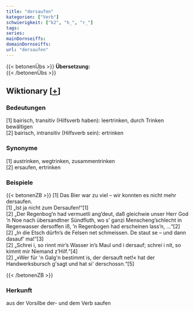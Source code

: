```yaml
---
title: "dersaufen"
kategorien: ["Verb"]
schwierigkeit: ["k2", "h_", "r_"]
tags:
series:
mainDornseiffs:
domainDornseiffs:
url: "dersaufen"
---
```


{{< betonenÜbs >}}
**Übersetzung:**  
{{< /betonenÜbs >}}

## Wiktionary [[+](https://de.wiktionary.org/wiki/dersaufen)]

### Bedeutungen
[1] bairisch, transitiv (Hilfsverb haben): leertrinken, durch Trinken bewältigen  
[2] bairisch, intransitiv (Hilfsverb sein): ertrinken  

### Synonyme
[1] austrinken, wegtrinken, zusammentrinken  
[2] ersaufen, ertrinken  

### Beispiele
{{< betonenZB >}}
[1] Das Bier war zu viel – wir konnten es nicht mehr dersaufen.  
[1] „Ist ja nicht zum Dersaufen!“[1]  
[2] „Der Regenbog’n had vermuetli ang’deut, daß gleichwie unser Herr God ’n Noe nach übersandtner Sündfluth, wo s’ ganzi Menscheng’schlecht in Regenwasser dersoffen iß, ’n Regenbogen had erscheinen lass’n, …“[2]  
[2] „In die Etsch dürfn’s de Felsen net schmeissen. De staut se – und dann dasauf’ ma!“[3]  
[2] „Schrei i, so rinnt mir’s Wasser in’s Maul und i dersauf; schrei i nit, so kimmt mir Niemand z’Hilf.“[4]  
[2] „»Wer für 'n Galg'n bestimmt is, der dersauft net!« hat der Handwerksbursch g'sagt und hat si' derschossn.“[5]  

{{< /betonenZB >}}
### Herkunft
aus der Vorsilbe der- und dem Verb saufen  


